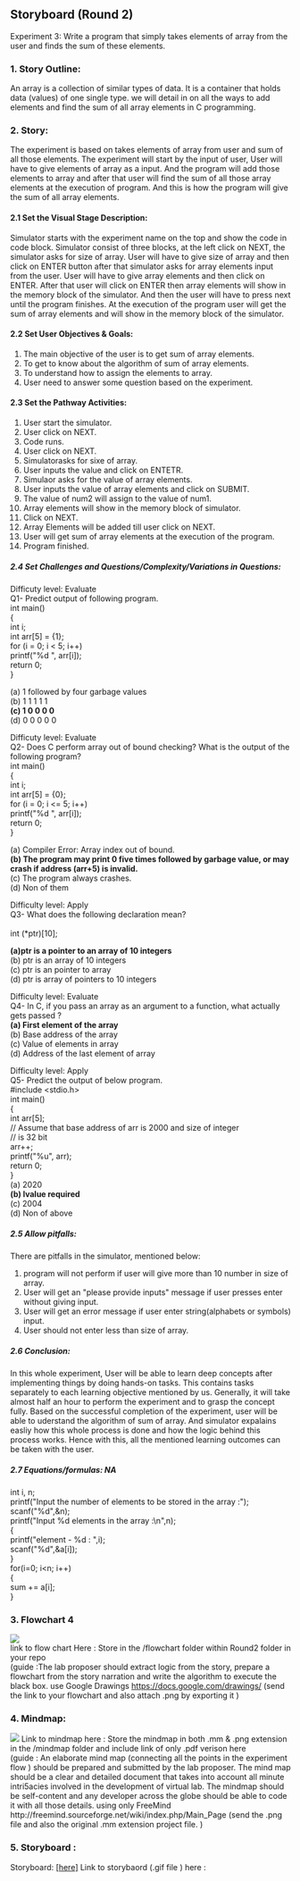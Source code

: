 ## Storyboard (Round 2)

Experiment 3:  Write a program that simply takes elements of array from the user and finds the sum of these elements.

### 1. Story Outline:

An array is a collection of similar types of data. It is a container that holds data (values) of one single type. we will detail in on all the ways to add elements and find the sum of all array elements in C programming.

### 2. Story:

The experiment is based on takes elements of array from user and sum of all those elements. The experiment will start by the input of user, User will have to give elements of array as a input. And the program will add those elements to array and after that user will find the sum of all those array elements at the execution of program. And this is how the program will give the sum of all array elements.

#### 2.1 Set the Visual Stage Description:

Simulator starts with the experiment name on the top and show the code in code block. Simulator consist of three blocks, at the left click on NEXT, the simulator asks for size of array. User will have to give size of array and then click on ENTER button after that simulator asks for array elements input from the user. User will have to give array elements and then click on ENTER. After that user will click on ENTER then array elements will show in the memory block of the simulator. And then the user will have to press next until the program finishes. At the execution of the program user will get the sum of array elements and will show in the memory block of the simulator. 


#### 2.2 Set User Objectives & Goals:


1. The main objective of the user is to get sum of array elements.
2. To get to know about the algorithm of sum of array elements.
3. To understand how to assign the elements to array.
4. User need to answer some question based on the experiment. 


#### 2.3 Set the Pathway Activities:

1. User start the simulator.
2. User click on NEXT.
3. Code runs. 
4. User click on NEXT.
5. Simulatorasks for sixe of array.
6. User inputs the value and click on ENTETR.
7. Simulaor asks for the value of array elements.
8. User inputs the value of array elements and click on SUBMIT.
9. The value of num2 will assign to the value of num1.
10. Array elements will show in the memory block of simulator.
11. Click on NEXT.
12. Array Elements will be added till user click on NEXT.
13. User will get sum of array elements at the execution of the program.
14. Program finished.

##### 2.4 Set Challenges and Questions/Complexity/Variations in Questions:


Difficuty level: Evaluate<br>
Q1- Predict output of following program.<br>
             int main()<br>
                {<br>
             int i;<br>
             int arr[5] = {1};<br>
             for (i = 0; i < 5; i++)<br>
             printf("%d ", arr[i]);<br>
             return 0;<br>
             }<br>

(a) 1 followed by four garbage values <br>
(b) 1 1 1 1 1 <br>
<b>(c) 1 0 0 0 0 </b> <br>
(d) 0 0 0 0 0 <br>

Difficuty level: Evaluate<br>
Q2- Does C perform array out of bound checking? What is the output of the following program? <br>
                              int main()<br>
                                {<br>
                               int i;<br>
                               int arr[5] = {0};<br>
                               for (i = 0; i <= 5; i++)<br>
                               printf("%d ", arr[i]);<br>
                               return 0;<br>
                               } <br>
                                  
(a) Compiler Error: Array index out of bound. <br>
<b>(b) The program may print 0 five times followed by garbage value, or may crash if address (arr+5) is invalid.</b> <br>
(c) The program always crashes.<br>
(d) Non of them<br>

Difficulty level: Apply<br>
Q3- What does the following declaration mean?<br><br>
        int (*ptr)[10];<br> 

<b>(a)ptr is a pointer to an array of 10 integers</b><br>
(b) ptr is an array of 10 integers<br>
(c) ptr is an pointer to array<br>
(d) ptr is array of pointers to 10 integers<br>


Difficulty level: Evaluate<br>
Q4- In C, if you pass an array as an argument to a function, what actually gets passed ?<br>
<b>(a) First element of the array</b><br>
(b) Base address of the array<br>
(c) Value of elements in array<br>
(d) Address of the last element of array<br>

Difficulty level: Apply<br>
Q5-  Predict the output of below program.<br>
            #include <stdio.h><br> 
            int main()<br>
               { <br>
            int arr[5];<br>
            // Assume that base address of arr is 2000 and size of integer <br>
            // is 32 bit  <br>
            arr++;  <br>
            printf("%u", arr);  <br>
            return 0; <br>
            }  <br>
(a) 2020<br>
<b>(b) lvalue required</b><br>
(c) 2004<br>
(d) Non of above<br>


##### 2.5 Allow pitfalls:

There are pitfalls in the simulator, mentioned below:
1. program will not perform if user will give more than 10 number in size of array.
2. User will get an "please provide inputs" message if user presses enter without giving input.
3. User will get an error message if user enter string(alphabets or symbols) input.
4. User should not enter less than size of array.

##### 2.6 Conclusion:

In this whole experiment, User will be able to learn deep concepts after implementing things by doing hands-on tasks. This contains tasks separately to each learning objective mentioned by us. Generally, it will take almost half an hour to perform the experiment and to grasp the concept fully. Based on the successful completion of the experiment, user will be able to uderstand the algorithm of sum of array. And simulator expalains easliy how this whole process is done and how the logic behind this process works. Hence with this, all the mentioned learning outcomes can be taken with the user.

##### 2.7 Equations/formulas: NA
int i, n;<br>
printf("Input the number of elements to be stored in the array :");<br>
       scanf("%d",&n);<br> 
printf("Input %d elements in the array :\n",n);<br>
      { <br>
      printf("element - %d : ",i); <br>
       scanf("%d",&a[i]); <br>
       } <br>
for(i=0; i<n; i++)<br>
   { <br>
      sum += a[i]; <br>
   }<br>

### 3. Flowchart 4
<img src="flowchart/flowchart.png"/><br>
link to flow chart Here : Store in the  /flowchart folder within Round2 folder in your repo
<br>
(guide :The lab proposer should extract logic from the story, prepare a flowchart from the story narration and write the algorithm to execute the black box.  use Google Drawings https://docs.google.com/drawings/ (send the link to your flowchart and also attach .png by exporting it )

### 4. Mindmap:
<img src="mindmap/mindmap.png"/>
 Link to mindmap here : Store the mindmap in both .mm & .png extension in the  /mindmap folder and include link of only .pdf verison here
 <br>
 (guide : An elaborate mind map (connecting all the points in the experiment flow ) should be prepared and submitted by the lab proposer. The mind map should be a clear and detailed document that takes into account all minute intri5acies involved in the development of virtual lab. The mindmap should be self-content and any developer across the globe should be able to code it with all those details. using only FreeMind http://freemind.sourceforge.net/wiki/index.php/Main_Page (send the .png file and also the original .mm extension project file. )

### 5. Storyboard :
Storyboard: <a href="Storyboard/carwiper.gif"> [here]</a>
Link to storybaord (.gif file ) here :
